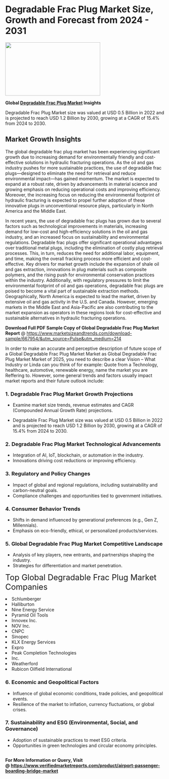 <H1>Degradable Frac Plug Market Size, Growth and Forecast from 2024 - 2031</H1><img class="aligncenter size-medium wp-image-584254" src="https://thirdeyenews.in/wp-content/uploads/2024/09/Global-Market-Research-300x168.jpeg" alt="" width="300" height="168" /><p><strong>Global&nbsp;<a href="https://www.marketsizeandtrends.com/download-sample/667954/&amp;utm_source=Pulse&amp;utm_medium=214">Degradable Frac Plug Market</a> Insights</strong></p><p>Degradable Frac Plug Market size was valued at USD 0.5 Billion in 2022 and is projected to reach USD 1.2 Billion by 2030, growing at a CAGR of 15.4% from 2024 to 2030.</p><p><h2>Market Growth Insights</h2> <p>The global degradable frac plug market has been experiencing significant growth due to increasing demand for environmentally friendly and cost-effective solutions in hydraulic fracturing operations. As the oil and gas industry pushes for more sustainable practices, the use of degradable frac plugs—designed to eliminate the need for retrieval and reduce environmental impact—has gained momentum. The market is expected to expand at a robust rate, driven by advancements in material science and growing emphasis on reducing operational costs and improving efficiency. Moreover, the increasing focus on reducing the environmental footprint of hydraulic fracturing is expected to propel further adoption of these innovative plugs in unconventional resource plays, particularly in North America and the Middle East. </p> <p>In recent years, the use of degradable frac plugs has grown due to several factors such as technological improvements in materials, increasing demand for low-cost and high-efficiency solutions in the oil and gas industry, and an increased focus on sustainability and environmental regulations. Degradable frac plugs offer significant operational advantages over traditional metal plugs, including the elimination of costly plug retrieval processes. This, in turn, reduces the need for additional labor, equipment, and time, making the overall fracking process more efficient and cost-effective. Key drivers for market growth include the expansion of shale oil and gas extraction, innovations in plug materials such as composite polymers, and the rising push for environmental conservation practices within the industry. Additionally, with regulatory pressures to limit the environmental footprint of oil and gas operations, degradable frac plugs are poised to become a vital part of sustainable extraction methods. Geographically, North America is expected to lead the market, driven by extensive oil and gas activity in the U.S. and Canada. However, emerging markets in the Middle East and Asia-Pacific are also contributing to the market expansion as operators in these regions look for cost-effective and sustainable alternatives in hydraulic fracturing operations. </p><p><span class=""><strong>Download Full PDF Sample Copy of Global Degradable Frac Plug Market Report</strong> @ <a href="https://www.marketsizeandtrends.com/download-sample/667954/&amp;utm_source=Pulse&amp;utm_medium=214" target="_blank">https://www.marketsizeandtrends.com/download-sample/667954/&amp;utm_source=Pulse&amp;utm_medium=214</a></span></p><p>In order to make an accurate and perceptive description of future scope of a Global&nbsp;Degradable Frac Plug Market Market as Global&nbsp;Degradable Frac Plug Market Market of 2025, you need to describe a clear Vision &ndash; What Industry or Linda can you think of for example: Quote from a Technology, healthcare, automotive, renewable energy, name the market you are Reffering to. However, some general trends and factors usually impact market reports and their future outlook include:</p><h3>1.&nbsp;<strong>Degradable Frac Plug Market Growth Projections</strong></h3><ul><li>Examine market size trends, revenue estimates and CAGR (Compounded Annual Growth Rate) projections.</li><li><p>Degradable Frac Plug Market size was valued at USD 0.5 Billion in 2022 and is projected to reach USD 1.2 Billion by 2030, growing at a CAGR of 15.4% from 2024 to 2030.</p></li></ul><h3>2.&nbsp;<strong>Degradable Frac Plug Market Technological Advancements</strong></h3><ul><li>Integration of AI, IoT, blockchain, or automation in the industry.</li><li>Innovations driving cost reductions or improving efficiency.</li></ul><h3>3.&nbsp;<strong>Regulatory and Policy Changes</strong></h3><ul><li>Impact of global and regional regulations, including sustainability and carbon-neutral goals.</li><li>Compliance challenges and opportunities tied to government initiatives.</li></ul><h3>4.&nbsp;<strong>Consumer Behavior Trends</strong></h3><ul><li>Shifts in demand influenced by generational preferences (e.g., Gen Z, Millennials).</li><li>Emphasis on eco-friendly, ethical, or personalized products/services.</li></ul><h3>5.&nbsp;<strong>Global Degradable Frac Plug Market Competitive Landscape</strong></h3><ul><li>Analysis of key players, new entrants, and partnerships shaping the industry.</li><li>Strategies for differentiation and market penetration.</li></ul><p data-pm-slice="1 1 []"><span style="color: inherit; font-family: inherit; font-size: 25px;">Top Global Degradable Frac Plug Market Companies</span></p><div class="" data-test-id=""><p><li>Schlumberger</li><li> Halliburton</li><li> Nine Energy Service</li><li> Pyramid Oil Tools</li><li> Innovex Inc.</li><li> NOV Inc.</li><li> CNPC</li><li> Sinopec</li><li> KLX Energy Services</li><li> Expro</li><li> Peak Completion Technologies</li><li> Inc.</li><li> Weatherford</li><li> Rubicon Oilfield International</li></p></div><h3>6.&nbsp;<strong>Economic and Geopolitical Factors</strong></h3><ul><li>Influence of global economic conditions, trade policies, and geopolitical events.</li><li>Resilience of the market to inflation, currency fluctuations, or global crises.</li></ul><h3>7.&nbsp;<strong>Sustainability and ESG (Environmental, Social, and Governance)</strong></h3><ul><li>Adoption of sustainable practices to meet ESG criteria.</li><li>Opportunities in green technologies and circular economy principles.</li></ul><h2><strong style="font-size: 14px;">For More Information or Query, Visit @&nbsp;</strong><a style="background-color: #ffffff; font-size: 14px;" href="https://www.marketsizeandtrends.com/report/degradable-frac-plug-market/" target="_blank">https://www.verifiedmarketreports.com/product/airport-passenger-boarding-bridge-market</a></h2>
